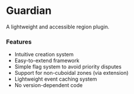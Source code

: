 # Guardian
A lightweight and accessible region plugin.

### Features
- Intuitive creation system
- Easy-to-extend framework
- Simple flag system to avoid priority disputes
- Support for non-cuboidal zones (via extension)
- Lightweight event caching system
- No version-dependent code
